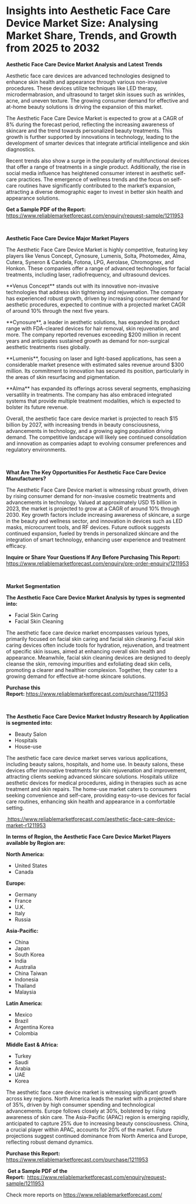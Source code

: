 <p><h1>Insights into Aesthetic Face Care Device Market Size: Analysing Market Share, Trends, and Growth from 2025 to 2032</h1></p><p><strong>Aesthetic Face Care Device Market Analysis and Latest Trends</strong></p>
<p><p>Aesthetic face care devices are advanced technologies designed to enhance skin health and appearance through various non-invasive procedures. These devices utilize techniques like LED therapy, microdermabrasion, and ultrasound to target skin issues such as wrinkles, acne, and uneven texture. The growing consumer demand for effective and at-home beauty solutions is driving the expansion of this market.</p><p>The Aesthetic Face Care Device Market is expected to grow at a CAGR of 8% during the forecast period, reflecting the increasing awareness of skincare and the trend towards personalized beauty treatments. This growth is further supported by innovations in technology, leading to the development of smarter devices that integrate artificial intelligence and skin diagnostics.</p><p>Recent trends also show a surge in the popularity of multifunctional devices that offer a range of treatments in a single product. Additionally, the rise in social media influence has heightened consumer interest in aesthetic self-care practices. The emergence of wellness trends and the focus on self-care routines have significantly contributed to the market’s expansion, attracting a diverse demographic eager to invest in better skin health and appearance solutions.</p></p>
<p><strong>Get a Sample PDF of the Report:&nbsp;</strong> <a href="https://www.reliablemarketforecast.com/enquiry/request-sample/1211953?utm_campaign=3194&utm_medium=2&utm_source=Github&utm_content=ia&utm_term=24032025&utm_id=aesthetic-face-care-device">https://www.reliablemarketforecast.com/enquiry/request-sample/1211953</a></p>
<p>&nbsp;</p>
<p><strong>Aesthetic Face Care Device Major Market Players</strong></p>
<p><p>The Aesthetic Face Care Device Market is highly competitive, featuring key players like Venus Concept, Cynosure, Lumenis, Solta, Photomedex, Alma, Cutera, Syneron & Candela, Fotona, LPG, Aerolase, Chromognex, and Honkon. These companies offer a range of advanced technologies for facial treatments, including laser, radiofrequency, and ultrasound devices.</p><p>**Venus Concept** stands out with its innovative non-invasive technologies that address skin tightening and rejuvenation. The company has experienced robust growth, driven by increasing consumer demand for aesthetic procedures, expected to continue with a projected market CAGR of around 10% through the next five years.</p><p>**Cynosure**, a leader in aesthetic solutions, has expanded its product range with FDA-cleared devices for hair removal, skin rejuvenation, and more. The company reported revenues exceeding $200 million in recent years and anticipates sustained growth as demand for non-surgical aesthetic treatments rises globally.</p><p>**Lumenis**, focusing on laser and light-based applications, has seen a considerable market presence with estimated sales revenue around $300 million. Its commitment to innovation has secured its position, particularly in the areas of skin resurfacing and pigmentation.</p><p>**Alma** has expanded its offerings across several segments, emphasizing versatility in treatments. The company has also embraced integrated systems that provide multiple treatment modalities, which is expected to bolster its future revenue.</p><p>Overall, the aesthetic face care device market is projected to reach $15 billion by 2027, with increasing trends in beauty consciousness, advancements in technology, and a growing aging population driving demand. The competitive landscape will likely see continued consolidation and innovation as companies adapt to evolving consumer preferences and regulatory environments.</p></p>
<p>&nbsp;</p>
<p><strong>What Are The Key Opportunities For Aesthetic Face Care Device Manufacturers?</strong></p>
<p><p>The Aesthetic Face Care Device market is witnessing robust growth, driven by rising consumer demand for non-invasive cosmetic treatments and advancements in technology. Valued at approximately USD 15 billion in 2023, the market is projected to grow at a CAGR of around 10% through 2030. Key growth factors include increasing awareness of skincare, a surge in the beauty and wellness sector, and innovation in devices such as LED masks, microcurrent tools, and RF devices. Future outlook suggests continued expansion, fueled by trends in personalized skincare and the integration of smart technology, enhancing user experience and treatment efficacy.</p></p>
<p><strong>Inquire or Share Your Questions If Any Before Purchasing This Report:</strong> <a href="https://www.reliablemarketforecast.com/enquiry/pre-order-enquiry/1211953?utm_campaign=3194&utm_medium=2&utm_source=Github&utm_content=ia&utm_term=24032025&utm_id=aesthetic-face-care-device">https://www.reliablemarketforecast.com/enquiry/pre-order-enquiry/1211953</a></p>
<p>&nbsp;</p>
<p><strong>Market Segmentation</strong></p>
<p><strong>The Aesthetic Face Care Device Market Analysis by types is segmented into:</strong></p>
<p><ul><li>Facial Skin Caring</li><li>Facial Skin Cleaning</li></ul></p>
<p><p>The aesthetic face care device market encompasses various types, primarily focused on facial skin caring and facial skin cleaning. Facial skin caring devices often include tools for hydration, rejuvenation, and treatment of specific skin issues, aimed at enhancing overall skin health and appearance. Meanwhile, facial skin cleaning devices are designed to deeply cleanse the skin, removing impurities and exfoliating dead skin cells, promoting a clearer and healthier complexion. Together, they cater to a growing demand for effective at-home skincare solutions.</p></p>
<p><strong>Purchase this Report:&nbsp;</strong><a href="https://www.reliablemarketforecast.com/purchase/1211953?utm_campaign=3194&utm_medium=2&utm_source=Github&utm_content=ia&utm_term=24032025&utm_id=aesthetic-face-care-device">https://www.reliablemarketforecast.com/purchase/1211953</a></p>
<p>&nbsp;</p>
<p><strong>The Aesthetic Face Care Device Market Industry Research by Application is segmented into:</strong></p>
<p><ul><li>Beauty Salon</li><li>Hospitals</li><li>House-use</li></ul></p>
<p><p>The aesthetic face care device market serves various applications, including beauty salons, hospitals, and home use. In beauty salons, these devices offer innovative treatments for skin rejuvenation and improvement, attracting clients seeking advanced skincare solutions. Hospitals utilize aesthetic devices for medical procedures, aiding in therapies such as acne treatment and skin repairs. The home-use market caters to consumers seeking convenience and self-care, providing easy-to-use devices for facial care routines, enhancing skin health and appearance in a comfortable setting.</p></p>
<p><a href="https://www.reliablemarketforecast.com/aesthetic-face-care-device-market-r1211953?utm_campaign=3194&utm_medium=2&utm_source=Github&utm_content=ia&utm_term=24032025&utm_id=aesthetic-face-care-device">&nbsp;https://www.reliablemarketforecast.com/aesthetic-face-care-device-market-r1211953</a></p>
<p><strong>In terms of Region, the Aesthetic Face Care Device Market Players available by Region are:</strong></p>
<p>
    <p> <strong> North America: </strong>
        <ul>
            <li>United States</li>
            <li>Canada</li>
        </ul>
        </p> 
    <p> <strong> Europe: </strong>
        <ul>
            <li>Germany</li>
            <li>France</li>
            <li>U.K.</li>
            <li>Italy</li>
            <li>Russia</li>
        </ul>
        </p> 
    <p> <strong> Asia-Pacific: </strong>
        <ul>
            <li>China</li>
            <li>Japan</li>
            <li>South Korea</li>
            <li>India</li>
            <li>Australia</li>
            <li>China Taiwan</li>
            <li>Indonesia</li>
            <li>Thailand</li>
            <li>Malaysia</li>
        </ul>
        </p> 
    <p> <strong> Latin America: </strong>
        <ul>
            <li>Mexico</li>
            <li>Brazil</li>
            <li>Argentina Korea</li>
            <li>Colombia</li>
        </ul>
        </p> 
    <p> <strong> Middle East & Africa: </strong>
        <ul>
            <li>Turkey</li>
            <li>Saudi</li>
            <li>Arabia</li>
            <li>UAE</li>
            <li>Korea</li>
        </ul>
    </p>
    </p>
<p><p>The aesthetic face care device market is witnessing significant growth across key regions. North America leads the market with a projected share of 35%, driven by high consumer spending and technological advancements. Europe follows closely at 30%, bolstered by rising awareness of skin care. The Asia-Pacific (APAC) region is emerging rapidly, anticipated to capture 25% due to increasing beauty consciousness. China, a crucial player within APAC, accounts for 20% of the market. Future projections suggest continued dominance from North America and Europe, reflecting robust demand dynamics.</p></p>
<p><strong>Purchase this Report: </strong><a href="https://www.reliablemarketforecast.com/purchase/1211953?utm_campaign=3194&utm_medium=2&utm_source=Github&utm_content=ia&utm_term=24032025&utm_id=aesthetic-face-care-device">https://www.reliablemarketforecast.com/purchase/1211953</a></p>
<p>&nbsp;<strong>Get a Sample PDF of the Report:&nbsp;&nbsp;</strong><a href="https://www.reliablemarketforecast.com/enquiry/request-sample/1211953?utm_campaign=3194&utm_medium=2&utm_source=Github&utm_content=ia&utm_term=24032025&utm_id=aesthetic-face-care-device">https://www.reliablemarketforecast.com/enquiry/request-sample/1211953</a></p>
<p><strong></strong></p>
<p>Check more reports on <a href="https://www.reliablemarketforecast.com/?utm_campaign=3194&utm_medium=2&utm_source=Github&utm_content=ia&utm_term=24032025&utm_id=aesthetic-face-care-device">https://www.reliablemarketforecast.com/</a></p>